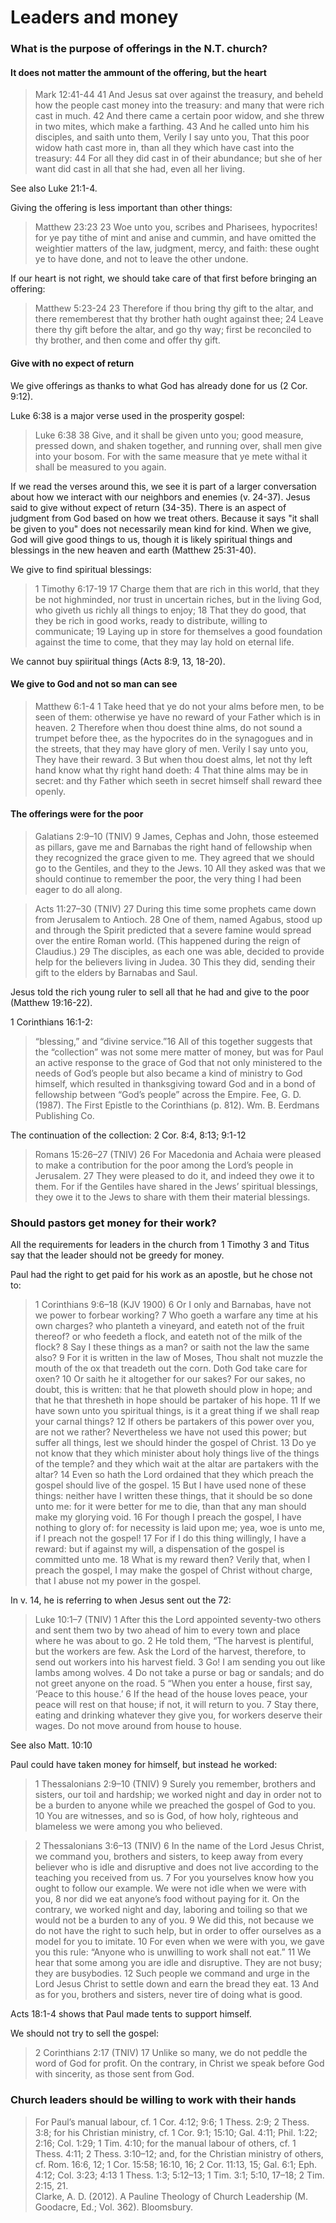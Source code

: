 # Leaders and money

### What is the purpose of offerings in the N.T. church?

#### It does not matter the ammount of the offering, but the heart

> Mark 12:41-44
> 41 And Jesus sat over against the treasury, and beheld how the people cast money into the treasury: and many that were rich cast in much.
> 42 And there came a certain poor widow, and she threw in two mites, which make a farthing.
> 43 And he called unto him his disciples, and saith unto them, Verily I say unto you, That this poor widow hath cast more in, than all they which have cast into the treasury:
> 44 For all they did cast in of their abundance; but she of her want did cast in all that she had, even all her living.

See also Luke 21:1-4.

Giving the offering is less important than other things:

> Matthew 23:23
> 23 Woe unto you, scribes and Pharisees, hypocrites! for ye pay tithe of mint and anise and cummin, and have omitted the weightier matters of the law, judgment, mercy, and faith: these ought ye to have done, and not to leave the other undone.

If our heart is not right, we should take care of that first before bringing an offering:

> Matthew 5:23-24
> 23 Therefore if thou bring thy gift to the altar, and there rememberest that thy brother hath ought against thee;
> 24 Leave there thy gift before the altar, and go thy way; first be reconciled to thy brother, and then come and offer thy gift.

#### Give with no expect of return

We give offerings as thanks to what God has already done for us (2 Cor. 9:12).

Luke 6:38 is a major verse used in the prosperity gospel:

> Luke 6:38
> 38 Give, and it shall be given unto you; good measure, pressed down, and shaken together, and running over, shall men give into your bosom. For with the same measure that ye mete withal it shall be measured to you again.

If we read the verses around this, we see it is part of a larger conversation about how we interact with our neighbors and enemies (v. 24-37). Jesus said to give without expect of return (34-35). There is an aspect of judgment from God based on how we treat others. Because it says "it shall be given to you" does not necessarily mean kind for kind. When we give, God will give good things to us, though it is likely spiritual things and blessings in the new heaven and earth (Matthew 25:31-40).

<!-- Study further Matthew 19:29 and parallel passages in the synoptic Gospels. It looks like it promotes prosperity gospel -->

We give to find spiritual blessings:

> 1 Timothy 6:17-19
> 17 Charge them that are rich in this world, that they be not highminded, nor trust in uncertain riches, but in the living God, who giveth us richly all things to enjoy;
> 18 That they do good, that they be rich in good works, ready to distribute, willing to communicate;
> 19 Laying up in store for themselves a good foundation against the time to come, that they may lay hold on eternal life.

We cannot buy spiiritual things (Acts 8:9, 13, 18-20).

#### We give to God and not so man can see

> Matthew 6:1-4
> 1 Take heed that ye do not your alms before men, to be seen of them: otherwise ye have no reward of your Father which is in heaven.
> 2 Therefore when thou doest thine alms, do not sound a trumpet before thee, as the hypocrites do in the synagogues and in the streets, that they may have glory of men. Verily I say unto you, They have their reward.
> 3 But when thou doest alms, let not thy left hand know what thy right hand doeth:
> 4 That thine alms may be in secret: and thy Father which seeth in secret himself shall reward thee openly.

#### The offerings were for the poor

> Galatians 2:9–10 (TNIV)
> 9 James, Cephas and John, those esteemed as pillars, gave me and Barnabas the right hand of fellowship when they recognized the grace given to me. They agreed that we should go to the Gentiles, and they to the Jews.
> 10 All they asked was that we should continue to remember the poor, the very thing I had been eager to do all along.

> Acts 11:27–30 (TNIV)
> 27 During this time some prophets came down from Jerusalem to Antioch.
> 28 One of them, named Agabus, stood up and through the Spirit predicted that a severe famine would spread over the entire Roman world. (This happened during the reign of Claudius.)
> 29 The disciples, as each one was able, decided to provide help for the believers living in Judea.
> 30 This they did, sending their gift to the elders by Barnabas and Saul.

Jesus told the rich young ruler to sell all that he had and give to the poor (Matthew 19:16-22).

1 Corinthians 16:1-2:

> “blessing,” and “divine service.”16 All of this together suggests that the “collection” was not some mere matter of money, but was for Paul an active response to the grace of God that not only ministered to the needs of God’s people but also became a kind of ministry to God himself, which resulted in thanksgiving toward God and in a bond of fellowship between “God’s people” across the Empire.
> Fee, G. D. (1987). The First Epistle to the Corinthians (p. 812). Wm. B. Eerdmans Publishing Co.

The continuation of the collection: 2 Cor. 8:4, 8:13; 9:1-12

> Romans 15:26–27 (TNIV)
> 26 For Macedonia and Achaia were pleased to make a contribution for the poor among the Lord’s people in Jerusalem.
> 27 They were pleased to do it, and indeed they owe it to them. For if the Gentiles have shared in the Jews’ spiritual blessings, they owe it to the Jews to share with them their material blessings.

<!--
Luke 3:11
"John answered, 'Anyone who has two shirts should share with the one who has none, and anyone who has food should do the same.'"

2 Corinthians 8:13-15
"Our desire is not that others might be relieved while you are hard pressed, but that there might be equality. At the present time your plenty will supply what they need, so that in turn their plenty will supply what you need. The goal is equality, as it is written: 'The one who gathered much did not have too much, and the one who gathered little did not have too little.'"

Acts 11:29-30
"The disciples, as each one was able, decided to provide help for the brothers and sisters living in Judea. This they did, sending their gift to the elders by Barnabas and Saul."-->

### Should pastors get money for their work?

All the requirements for leaders in the church from 1 Timothy 3 and Titus say that the leader should not be greedy for money.

Paul had the right to get paid for his work as an apostle, but he chose not to:

> 1 Corinthians 9:6–18 (KJV 1900)
> 6 Or I only and Barnabas, have not we power to forbear working?
> 7 Who goeth a warfare any time at his own charges? who planteth a vineyard, and eateth not of the fruit thereof? or who feedeth a flock, and eateth not of the milk of the flock?
> 8 Say I these things as a man? or saith not the law the same also?
> 9 For it is written in the law of Moses, Thou shalt not muzzle the mouth of the ox that treadeth out the corn. Doth God take care for oxen?
> 10 Or saith he it altogether for our sakes? For our sakes, no doubt, this is written: that he that ploweth should plow in hope; and that he that thresheth in hope should be partaker of his hope.
> 11 If we have sown unto you spiritual things, is it a great thing if we shall reap your carnal things?
> 12 If others be partakers of this power over you, are not we rather? Nevertheless we have not used this power; but suffer all things, lest we should hinder the gospel of Christ.
> 13 Do ye not know that they which minister about holy things live of the things of the temple? and they which wait at the altar are partakers with the altar?
> 14 Even so hath the Lord ordained that they which preach the gospel should live of the gospel.
> 15 But I have used none of these things: neither have I written these things, that it should be so done unto me: for it were better for me to die, than that any man should make my glorying void.
> 16 For though I preach the gospel, I have nothing to glory of: for necessity is laid upon me; yea, woe is unto me, if I preach not the gospel!
> 17 For if I do this thing willingly, I have a reward: but if against my will, a dispensation of the gospel is committed unto me.
> 18 What is my reward then? Verily that, when I preach the gospel, I may make the gospel of Christ without charge, that I abuse not my power in the gospel.

In v. 14, he is referring to when Jesus sent out the 72:

> Luke 10:1–7 (TNIV)
> 1 After this the Lord appointed seventy-two others and sent them two by two ahead of him to every town and place where he was about to go.
> 2 He told them, “The harvest is plentiful, but the workers are few. Ask the Lord of the harvest, therefore, to send out workers into his harvest field.
> 3 Go! I am sending you out like lambs among wolves.
> 4 Do not take a purse or bag or sandals; and do not greet anyone on the road.
> 5 “When you enter a house, first say, ‘Peace to this house.’
> 6 If the head of the house loves peace, your peace will rest on that house; if not, it will return to you.
> 7 Stay there, eating and drinking whatever they give you, for workers deserve their wages. Do not move around from house to house.

See also Matt. 10:10

Paul could have taken money for himself, but instead he worked:

> 1 Thessalonians 2:9–10 (TNIV)
> 9 Surely you remember, brothers and sisters, our toil and hardship; we worked night and day in order not to be a burden to anyone while we preached the gospel of God to you.
> 10 You are witnesses, and so is God, of how holy, righteous and blameless we were among you who believed.

> 2 Thessalonians 3:6–13 (TNIV)
> 6 In the name of the Lord Jesus Christ, we command you, brothers and sisters, to keep away from every believer who is idle and disruptive and does not live according to the teaching you received from us.
> 7 For you yourselves know how you ought to follow our example. We were not idle when we were with you,
> 8 nor did we eat anyone’s food without paying for it. On the contrary, we worked night and day, laboring and toiling so that we would not be a burden to any of you.
> 9 We did this, not because we do not have the right to such help, but in order to offer ourselves as a model for you to imitate.
> 10 For even when we were with you, we gave you this rule: “Anyone who is unwilling to work shall not eat.”
> 11 We hear that some among you are idle and disruptive. They are not busy; they are busybodies.
> 12 Such people we command and urge in the Lord Jesus Christ to settle down and earn the bread they eat.
> 13 And as for you, brothers and sisters, never tire of doing what is good.

Acts 18:1-4 shows that Paul made tents to support himself.

We should not try to sell the gospel:

> 2 Corinthians 2:17 (TNIV)
> 17 Unlike so many, we do not peddle the word of God for profit. On the contrary, in Christ we speak before God with sincerity, as those sent from God.

### Church leaders should be willing to work with their hands

> For Paul’s manual labour, cf. 1 Cor. 4:12; 9:6; 1 Thess. 2:9; 2 Thess. 3:8; for his Christian ministry, cf. 1 Cor. 9:1; 15:10; Gal. 4:11; Phil. 1:22; 2:16; Col. 1:29; 1 Tim. 4:10; for the manual labour of others, cf. 1 Thess. 4:11; 2 Thess. 3:10–12; and, for the Christian ministry of others, cf. Rom. 16:6, 12; 1 Cor. 15:58; 16:10, 16; 2 Cor. 11:13, 15; Gal. 6:1; Eph. 4:12; Col. 3:23; 4:13 1 Thess. 1:3; 5:12–13; 1 Tim. 3:1; 5:10, 17–18; 2 Tim. 2:15, 21.  
> Clarke, A. D. (2012). A Pauline Theology of Church Leadership (M. Goodacre, Ed.; Vol. 362). Bloomsbury.
